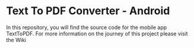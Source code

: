# Text To PDF Converter - Android 
In this repository, you will find the source code for the mobile app TextToPDF. For more information on the journey of this project please visit the Wiki
